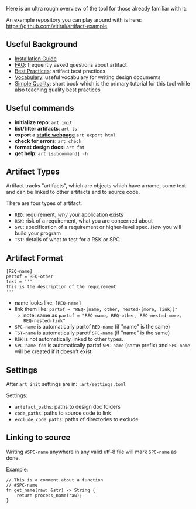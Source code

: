 Here is an ultra rough overview of the tool for those already familiar with it:

An example repository you can play around with is here:
    https://github.com/vitiral/artifact-example

## Useful Background
- [Installation Guide](Installation.md)
- [FAQ](FAQ.md): frequently asked questions about artifact
- [Best Practices](BestPractices.md): artifact best practices
- [Vocabulary][1]: useful vocabulary for writing design documents
- [Simple Quality][2]: short book which is the primary tutorial for this tool
  while also teaching quality best practices

[1]: https://vitiral.gitbooks.io/simple-quality/content/vocabulary.html
[2]: https://www.gitbook.com/read/book/vitiral/simple-quality/

## Useful commands
- **initialize repo**: `art init`
- **list/filter artifacts**: `art ls`
- **export a [static webpage][10]** `art export html`
- **check for errors**: `art check`
- **format design docs:** `art fmt`
- **get help**: `art [subcommand] -h`

[10]: https://vitiral.github.io/artifact-example/#artifacts/req-purpose

## Artifact Types
Artifact tracks "artifacts", which are objects which have a name, some text and
can be linked to other artifacts and to source code.

There are four types of artifact:
- `REQ`: requirement, *why* your application exists
- `RSK`: risk of a requirement, what you are concerned about
- `SPC`: specification of a requirement or higher-level spec. *How* you will
  build your program
- `TST`: details of what to test for a RSK or SPC

## Artifact Format
```
[REQ-name]
partof = REQ-other
text = '''
This is the description of the requirement
'''
```

- name looks like: `[REQ-name]`
- link them like: `partof = "REQ-[name, other, nested-[more, link]]"`
    - note: same as `partof = "REQ-name, REQ-other, REQ-nested-more,
      REQ-nested-link"`
- `SPC-name` is automatically partof `REQ-name` (if "name" is the same)
- `TST-name` is automatically parotf `SPC-name` (if "name" is the same)
- `RSK` is not automatically linked to other types.
- `SPC-name-foo` is automatically partof `SPC-name` (same prefix) and `SPC-name`
  will be created if it doesn't exist.

## Settings
After `art init` settings are in: `.art/settings.toml`

Settings:
- `artifact_paths`: paths to design doc folders
- `code_paths`: paths to source code to link
- `exclude_code_paths`: paths of directories to exclude

## Linking to source
Writing `#SPC-name` anywhere in any valid utf-8 file will mark `SPC-name` as done.

Example:
```
// This is a comment about a function
// #SPC-name
fn get_name(raw: &str) -> String {
    return process_name(raw);
}
```
